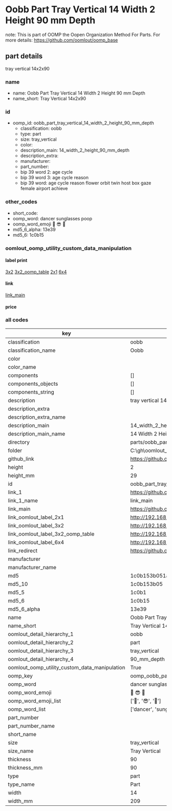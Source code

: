 # Oobb Part Tray Vertical 14 Width 2 Height 90 mm Depth  

note: This is part of OOMP the Oopen Organization Method For Parts. For more details: https://github.com/oomlout/oomp_base

##  part details
  



tray vertical 14x2x90



### name
* name: Oobb Part Tray Vertical 14 Width 2 Height 90 mm Depth
* name_short: Tray Vertical 14x2x90 
### id
* oomp_id: oobb_part_tray_vertical_14_width_2_height_90_mm_depth
  * classification: oobb
  * type: part
  * size: tray_vertical
  * color: 
  * description_main: 14_width_2_height_90_mm_depth
  * description_extra: 
  * manufacturer: 
  * part_number: 
  * bip 39 word 2: age cycle
  * bip 39 word 3: age cycle reason
  * bip 39 word: age cycle reason flower orbit twin host box gaze female airport achieve

### other_codes
* short_code: 
* oomp_word: dancer sunglasses poop
* oomp_word_emoji :dancer: :sunglasses: :poop:
* md5_6_alpha: 13e39
* md5_6: 1c0b15






### oomlout_oomp_utility_custom_data_manipulation
#### label print
[3x2](http://192.168.1.245:1112/?label=oomp%2013e39)
[3x2_oomp_table](http://192.168.1.108:1112/?label=oomp%2013e39)
[2x1](http://192.168.1.242:1112/?label=oomp%2013e39)
[6x4](http://192.168.1.55:1112/?label=oomp%2013e39)    

#### link

[link_main](https://github.com/oomlout/oomlout_oobb_version_4_generated_parts/tree/main/navigation_oomp/oobb/part/tray_vertical/14_width_2_height_90_mm_depth/part)                              

#### price







### all codes 
| key | value |  
| --- | --- |  
| classification | oobb |  
| classification_name | Oobb |  
| color |  |  
| color_name |  |  
| components | [] |  
| components_objects | [] |  
| components_string | [] |  
| description | tray vertical 14x2x90 |  
| description_extra |  |  
| description_extra_name |  |  
| description_main | 14_width_2_height_90_mm_depth |  
| description_main_name | 14 Width 2 Height 90 mm Depth |  
| directory | parts/oobb_part_tray_vertical_14_width_2_height_90_mm_depth |  
| folder | C:\gh\oomlout_oobb_version_4_generated_parts\parts\oobb_part_tray_vertical_14_width_2_height_90_mm_depth |  
| github_link | https://github.com/oomlout/oomlout_oomp_part_src/tree/main/parts/oobb_part_tray_vertical_14_width_2_height_90_mm_depth |  
| height | 2 |  
| height_mm | 29 |  
| id | oobb_part_tray_vertical_14_width_2_height_90_mm_depth |  
| link_1 | https://github.com/oomlout/oomlout_oobb_version_4_generated_parts/tree/main/navigation_oomp/oobb/part/tray_vertical/14_width_2_height_90_mm_depth/part |  
| link_1_name | link_main |  
| link_main | https://github.com/oomlout/oomlout_oobb_version_4_generated_parts/tree/main/navigation_oomp/oobb/part/tray_vertical/14_width_2_height_90_mm_depth/part |  
| link_oomlout_label_2x1 | http://192.168.1.242:1112/?label=oomp%2013e39 |  
| link_oomlout_label_3x2 | http://192.168.1.245:1112/?label=oomp%2013e39 |  
| link_oomlout_label_3x2_oomp_table | http://192.168.1.108:1112/?label=oomp%2013e39 |  
| link_oomlout_label_6x4 | http://192.168.1.55:1112/?label=oomp%2013e39 |  
| link_redirect | https://github.com/oomlout/oomlout_oobb_version_4_generated_parts/tree/main/parts/oobb_tray_vertical_14_02_90 |  
| manufacturer |  |  
| manufacturer_name |  |  
| md5 | 1c0b153b051a8dc3adcdf599660db026 |  
| md5_10 | 1c0b153b05 |  
| md5_5 | 1c0b1 |  
| md5_6 | 1c0b15 |  
| md5_6_alpha | 13e39 |  
| name | Oobb Part Tray Vertical 14 Width 2 Height 90 mm Depth |  
| name_short | Tray Vertical 14x2x90  |  
| oomlout_detail_hierarchy_1 | oobb |  
| oomlout_detail_hierarchy_2 | part |  
| oomlout_detail_hierarchy_3 | tray_vertical |  
| oomlout_detail_hierarchy_4 | 90_mm_depth |  
| oomlout_oomp_utility_custom_data_manipulation | True |  
| oomp_key | oomp_oobb_part_tray_vertical_14_width_2_height_90_mm_depth |  
| oomp_word | dancer sunglasses poop |  
| oomp_word_emoji | :dancer: :sunglasses: :poop: |  
| oomp_word_emoji_list | [':dancer:', ':sunglasses:', ':poop:'] |  
| oomp_word_list | ['dancer', 'sunglasses', 'poop'] |  
| part_number |  |  
| part_number_name |  |  
| short_name |  |  
| size | tray_vertical |  
| size_name | Tray Vertical |  
| thickness | 90 |  
| thickness_mm | 90 |  
| type | part |  
| type_name | Part |  
| width | 14 |  
| width_mm | 209 |  
